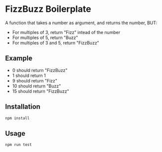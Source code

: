 # FizzBuzz Boilerplate

A function that takes a number as argument, and returns the number, BUT:

* For multiples of 3, return "Fizz" intead of the number
* For multiples of 5, return "Buzz"
* For multiples of 3 and 5, return "FizzBuzz"

## Example
* 0 should return "FizzBuzz"
* 1 should return 1
* 9 should return "Fizz"
* 10 should return "Buzz"
* 15 should return "FizzBuzz"

## Installation

```bash
npm install
```

## Usage

```bash
npm run test
```